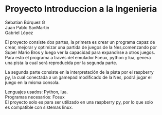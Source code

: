 # Proyecto Introduccion a la Ingenieria

  Sebatian Bórquez G  
  Juan Pablo SanMartin  
  Gabriel López  

El proyecto consiste dos partes, la primera es crear un programa capaz de crear, mejorar y optimizar una partida de juegos de la Nes,comenzando por Super Mario Bros y luego ver la capacidad para expandirse a otros juegos. Para esto el programa a través del emulador Fceux, python y lua, genera una pista la cual será reproducida por la segunda parte.  

La segunda parte consiste en la interpretación de la pista por el raspberry py, la cual conectada a un gamepad modificado de la Nes, podrá jugar el juego en la misma consola.

Lenguajes usados: Python, lua.  
Programas necesarios: Fceux  
El proyecto solo es para ser utilizado en una raspberry py, por lo que solo es compatible con sistemas linux.
